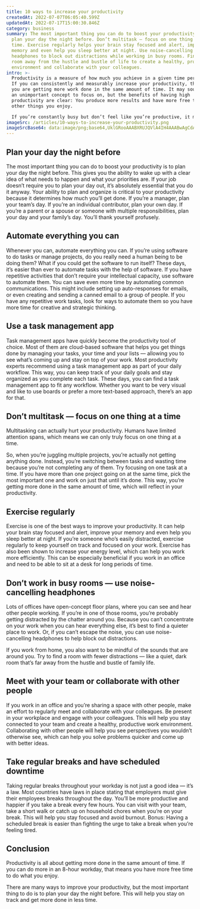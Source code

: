 ```yaml
---
title: 10 ways to increase your productivity
createdAt: 2022-07-07T06:05:40.599Z
updatedAt: 2022-07-17T15:00:30.846Z
category: business
summary: The most important thing you can do to boost your productivity is to
  plan your day the night before. Don’t multitask — focus on one thing at a
  time. Exercise regularly helps your brain stay focused and alert, improve your
  memory and even help you sleep better at night. Use noise-cancelling
  headphones to block out distractions while working in busy rooms. Find a quiet
  room away from the hustle and bustle of life to create a healthy, productive
  environment and collaborate with your colleagues.
intro: >-
  Productivity is a measure of how much you achieve in a given time period.
  If you can consistently and measurably increase your productivity, that means
  you are getting more work done in the same amount of time. It may sound like
  an unimportant concept to focus on, but the benefits of having high
  productivity are clear: You produce more results and have more free time to do
  other things you enjoy. 

  If you’re constantly busy but don’t feel like you’re productive, it might be because your workload is too heavy or because your workflow isn’t optimized for peak performance. Luckily, there are plenty of ways to improve your productivity that are fairly easy to implement. Try these 10 tips to increase your productivity at work, home and everywhere in between!
imageSrc: /articles/10-ways-to-increase-your-productivity.png
imageSrcBase64: data:image/png;base64,UklGRooAAABXRUJQVlA4IH4AAABwAgCdASoKAAoAAUAmJQBOhlABBXmCSLfxD64gAP79UJ/XfeuAzhF7b8H6kJlXGdkX8z8hsDBEZ/onBzMgn4XtL+Z2mG8mJDLsdeu95dqhYbv2wWyU0+rVkwy/qJByFzRrkmnHuKVBKQXx/+TZYKKwgJH1BHjiBL8//gu4AAA=
---
```


## Plan your day the night before

The most important thing you can do to boost your productivity is to plan your day the night before. This gives you the ability to wake up with a clear idea of what needs to happen and what your priorities are.
If your job doesn’t require you to plan your day out, it’s absolutely essential that you do it anyway. Your ability to plan and organize is critical to your productivity because it determines how much you’ll get done.
If you’re a manager, plan your team’s day. If you’re an individual contributor, plan your own day. If you’re a parent or a spouse or someone with multiple responsibilities, plan your day and your family’s day. You’ll thank yourself profusely.

## Automate everything you can

Whenever you can, automate everything you can. If you’re using software to do tasks or manage projects, do you really need a human being to be doing them? What if you could get the software to run itself?
These days, it’s easier than ever to automate tasks with the help of software. If you have repetitive activities that don’t require your intellectual capacity, use software to automate them.
You can save even more time by automating common communications. This might include setting up auto-responses for emails, or even creating and sending a canned email to a group of people.
If you have any repetitive work tasks, look for ways to automate them so you have more time for creative and strategic thinking.

## Use a task management app

Task management apps have quickly become the productivity tool of choice. Most of them are cloud-based software that helps you get things done by managing your tasks, your time and your lists — allowing you to see what’s coming up and stay on top of your work.
Most productivity experts recommend using a task management app as part of your daily workflow. This way, you can keep track of your daily goals and stay organized as you complete each task.
These days, you can find a task management app to fit any workflow. Whether you want to be very visual and like to use boards or prefer a more text-based approach, there’s an app for that.

## Don’t multitask — focus on one thing at a time

Multitasking can actually hurt your productivity. Humans have limited attention spans, which means we can only truly focus on one thing at a time.

So, when you’re juggling multiple projects, you’re actually not getting anything done. Instead, you’re switching between tasks and wasting time because you’re not completing any of them.
Try focusing on one task at a time. If you have more than one project going on at the same time, pick the most important one and work on just that until it’s done.
This way, you’re getting more done in the same amount of time, which will reflect in your productivity.

## Exercise regularly

Exercise is one of the best ways to improve your productivity. It can help your brain stay focused and alert, improve your memory and even help you sleep better at night.
If you’re someone who’s easily distracted, exercise regularly to keep yourself on track and focused on your work.
Exercise has also been shown to increase your energy level, which can help you work more efficiently. This can be especially beneficial if you work in an office and need to be able to sit at a desk for long periods of time.

## Don’t work in busy rooms — use noise-cancelling headphones

Lots of offices have open-concept floor plans, where you can see and hear other people working. If you’re in one of those rooms, you’re probably getting distracted by the chatter around you.
Because you can’t concentrate on your work when you can hear everything else, it’s best to find a quieter place to work. Or, if you can’t escape the noise, you can use noise-cancelling headphones to help block out distractions.

If you work from home, you also want to be mindful of the sounds that are around you. Try to find a room with fewer distractions — like a quiet, dark room that’s far away from the hustle and bustle of family life.

## Meet with your team or collaborate with other people

If you work in an office and you’re sharing a space with other people, make an effort to regularly meet and collaborate with your colleagues.
Be present in your workplace and engage with your colleagues. This will help you stay connected to your team and create a healthy, productive work environment.
Collaborating with other people will help you see perspectives you wouldn’t otherwise see, which can help you solve problems quicker and come up with better ideas.

## Take regular breaks and have scheduled downtime

Taking regular breaks throughout your workday is not just a good idea — it’s a law. Most countries have laws in place stating that employers must give their employees breaks throughout the day.
You’ll be more productive and happier if you take a break every few hours. You can visit with your team, take a short walk or catch up on household chores when you’re on your break.
This will help you stay focused and avoid burnout.
Bonus: Having a scheduled break is easier than fighting the urge to take a break when you’re feeling tired.

## Conclusion

Productivity is all about getting more done in the same amount of time. If you can do more in an 8-hour workday, that means you have more free time to do what you enjoy.

There are many ways to improve your productivity, but the most important thing to do is to plan your day the night before. This will help you stay on track and get more done in less time.
